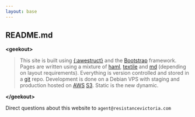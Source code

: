 ```yaml
---
layout: base
---
```


## <i class="fa fa-cogs"></i> README.md

**&lt;geekout&gt;**

> This site is built using [{:awestruct}](http://awestruct.org) and the [Bootstrap](http://getbootstrap.com/) framework. Pages are written using a mixture of [haml](http://haml.info/), [textile](http://textile.sitemonks.com/) and [md](http://daringfireball.net/projects/markdown/) (depending on layout requirements). Everything is version controlled and stored in a [git](http://git-scm.com/) repo. Development is done on a Debian VPS with staging and production hosted on [AWS](http://aws.amazon.com/) [S3](http://aws.amazon.com/s3/). Static is the new dynamic.

**&lt;/geekout&gt;**

Direct questions about this website to `agent@resistancevictoria.com`
